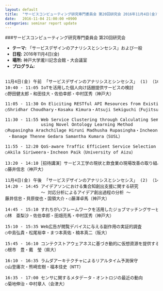 ```yaml
---
layout: default
title:  "サービスコンピューティング研究専門委員会 第20回研究会 2016年11月4日(金)"
date:   2016-11-04 21:00:00 +0900
categories: seminar report update
---
```


###サービスコンピューティング研究専門委員会 第20回研究会
- __テーマ:__ 「サービスデザインのアナリシスとシンセシス」および一般
- __日程:__ 2016年11月4日(金)
- __場所:__ 神戸大学瀧川記念会館・大会議室
- __プログラム:__

<pre>

11月4日(金) 午前 「サービスデザインのアナリシスとシンセシス」 (1) （10：40～12：20）
10:40 - 11:05 IoTを活用した個人向け話題提供サービスの検討
○野田健太郎・和田佳大・佐伯幸郎・中村匡秀（神戸大）

11:05 - 11:30 On Eliciting RESTful API Resources from Existing Applications
○Shridhar Choudhary・Kosaku Kimura・Atsuji Sekiguchi（Fujitsu Labs）

11:30 - 11:55 Web Service Clustering through Calculating Semantic Similarity of Web Services 
              using Novel Ontology Learning Method
○Rupasingha Arachchilage Hiruni Madhusha Rupasingha・Incheon Paik（UOA）
 ・Banage Thenne Gedara Samantha Kumara（SUSL）

11:55 - 12:20 QoS-aware Traffic Efficient Service Selection
○Akila Siriweera・Incheon Paik（University of Aizu）

13:20 - 14:10［招待講演］サービス工学の現状と飲食業の現場改善の取り組み
○藤井信忠（神戸大）

11月4日(金) 午後 「サービスデザインのアナリシスとシンセシス」 (2) （14：20～17：00）
14:20 - 14:45 アイデアソンにおける集合知創出支援に関する研究 
              ～ 対応分析によるアイデア創出過程の分析 ～
藤井信忠・貝原俊也・国領大介・○藤澤卓馬（神戸大）

14:45 - 15:10 すれちがいフレームワークを活用したジョブマッチングサービスの開発
○林　亜梨沙・佐伯幸郎・田畑亮馬・中村匡秀（神戸大）

15:10 - 15:35 Web広告が閲覧デバイスに与える副作用の実証的調査
○中島弘貴・松尾裕幸・まつ本真佑・楠本真二（阪大）

15:45 - 16:10 コンテクストアウェアネスに基づき動的に仮想資源を提供するクラウドシステム
○根市　豊・戴　瑩（県大）

16:10 - 16:35 ラムダアーキテクチャによるリアルタイム予測保守
○山登庸次・熊崎宏樹・福本佳史（NTT）

16:35 - 17:00 センサに関するメタデータ・オントロジの最近の動向
○菊地伸治・中村章人（会津大）
</pre>


